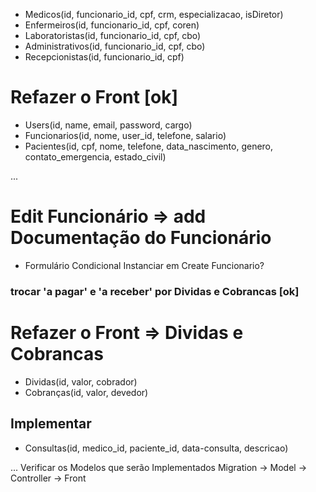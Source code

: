 * Medicos(id, funcionario_id, cpf, crm, especializacao, isDiretor)
* Enfermeiros(id, funcionario_id, cpf, coren)
* Laboratoristas(id, funcionario_id, cpf, cbo)
* Administrativos(id, funcionario_id, cpf, cbo)
* Recepcionistas(id, funcionario_id, cpf)

# Refazer o Front [ok]
 * Users(id, name, email, password, cargo)
 * Funcionarios(id, nome, user_id, telefone, salario)
 * Pacientes(id, cpf, nome, telefone, data_nascimento, genero, contato_emergencia, estado_civil) 

...

# Edit Funcionário => add Documentação do Funcionário
* Formulário Condicional
Instanciar em Create Funcionario?

### trocar 'a pagar' e 'a receber' por  Dividas e Cobrancas [ok]
# Refazer o Front => Dividas e Cobrancas
* Dividas(id, valor, cobrador)
* Cobranças(id, valor, devedor)

## Implementar
* Consultas(id, medico_id, paciente_id, data-consulta, descricao)

... 
Verificar os Modelos que serão Implementados
Migration -> Model -> Controller -> Front

